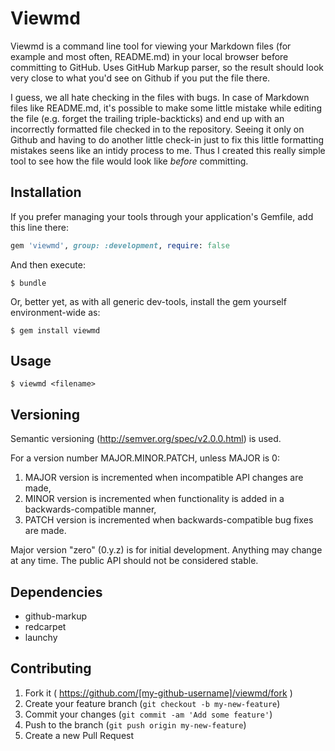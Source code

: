 # Viewmd

Viewmd is a command line tool for viewing your Markdown files (for example and most often, README.md) in your local browser before committing to GitHub. Uses GitHub Markup parser, so the result should look very close to what you'd see on Github if you put the file there.

I guess, we all hate checking in the files with bugs. In case of Markdown files like README.md, it's possible to make some little mistake while editing the file (e.g. forget the trailing triple-backticks) and end up with an incorrectly formatted file checked in to the repository. Seeing it only on Github and having to do another little check-in just to fix this little formatting mistakes seens like an intidy process to me. Thus I created this really simple tool to see how the file would look like *before* committing. 

## Installation

If you prefer managing your tools through your application's Gemfile, add this line there:

```ruby
gem 'viewmd', group: :development, require: false
```

And then execute:

    $ bundle

Or, better yet, as with all generic dev-tools, install the gem yourself environment-wide as:

    $ gem install viewmd

## Usage

    $ viewmd <filename>

## Versioning

Semantic versioning (http://semver.org/spec/v2.0.0.html) is used. 

For a version number MAJOR.MINOR.PATCH, unless MAJOR is 0:

1. MAJOR version is incremented when incompatible API changes are made,
2. MINOR version is incremented when functionality is added in a backwards-compatible manner, 
3. PATCH version is incremented when backwards-compatible bug fixes are made.

Major version "zero" (0.y.z) is for initial development. Anything may change at any time. 
The public API should not be considered stable. 

## Dependencies

* github-markup
* redcarpet
* launchy

## Contributing

1. Fork it ( https://github.com/[my-github-username]/viewmd/fork )
2. Create your feature branch (`git checkout -b my-new-feature`)
3. Commit your changes (`git commit -am 'Add some feature'`)
4. Push to the branch (`git push origin my-new-feature`)
5. Create a new Pull Request
